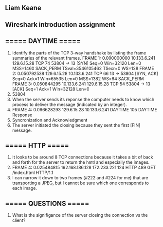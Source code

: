 ## Liam Keane
## Wireshark introduction assignment

## ===== DAYTIME =====

1. Identify the parts of the TCP 3-way handshake by listing the frame summaries of the relevant frames.
FRAME 1: 	0.000000000	10.133.6.241	129.6.15.28	TCP	74	53804 → 13 [SYN] Seq=0 Win=32120 Len=0 MSS=1460 SACK_PERM TSval=3546105462 TSecr=0 WS=128
FRAME 2:	0.050792538	129.6.15.28	10.133.6.241	TCP	66	13 → 53804 [SYN, ACK] Seq=0 Ack=1 Win=65535 Len=0 MSS=1382 WS=64 SACK_PERM
FRAME 3: 	0.050844295	10.133.6.241	129.6.15.28	TCP	54	53804 → 13 [ACK] Seq=1 Ack=1 Win=32128 Len=0
2. 53804
3. When the server sends its reponse the computer needs to know which process to deliver the message (indicated by an integer).
4. FRAME 4:	0.066628293	129.6.15.28	10.133.6.241	DAYTIME	105	DAYTIME Response
5. Syncronization and Acknowledgment
6. The server initiated the closing because they sent the first [FIN] message.

## ===== HTTP =====

1. It looks to be around 8 TCP connections because it takes a bit of back and forth for the server to return the hmtl and especially the images.
2. FRAME 4: 	0.025484815	192.168.186.128	172.233.221.124	HTTP	489	GET /index.html HTTP/1.1 
3. I can narrow it down to two frames (#222 and #224 for me) that are transporting a JPEG, but I cannot be sure which one corresponds to each image.

## ===== QUESTIONS =====

1. What is the signifigance of the server closing the connection vs the client?

